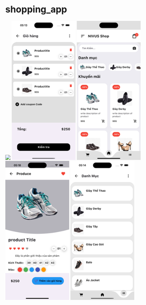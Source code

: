 # shopping_app

<img src="assets/Screen-Recording-2024-10-31-at-05.17.23.gif" height="300em">


<img src="assets/anh1.png" alt="Image" width="200"/>
<img src="assets/anh2.png" alt="Image" width="200"/>
<img src="assets/anh3.png" alt="Image" width="200"/>
<img src="assets/anh4.png" alt="Image" width="200"/>
